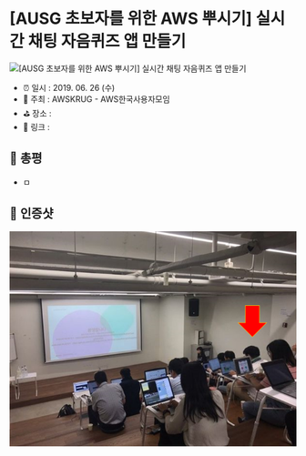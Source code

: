 # [AUSG 초보자를 위한 AWS 뿌시기] 실시간 채팅 자음퀴즈 앱 만들기

![[AUSG 초보자를 위한 AWS 뿌시기] 실시간 채팅 자음퀴즈 앱 만들기](image.jpg)

- ⏰ 일시 : 2019. 06. 26 (수)
- 💁 주최 : AWSKRUG - AWS한국사용자모임
- ⛳ 장소 : 
- 🔗 링크 : 

## 👏 총평 

- ㅁ

## 📸 인증샷

![인증샷](self.png)
